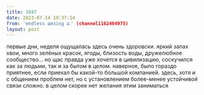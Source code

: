 ```yaml
---
title: 1047
date: 2023-07-14 19:37:14
from: 'endless шизing ⍼' (channel1162404975)
layout: post
---
```


первые дни, неделя ощущалась здесь очень здоровски. яркий запах хвои, много зелёных красок, ягоды, близость воды, дружелюбное сообщество... но щас правда уже хочется в цивилизацию, соскучился как за людьми, так и за бытом в целом. 
наверное, было гораздо приятнее, если приехал бы какой-то большой компанией. здесь, хотя и с общением проблем нет, но с установлением более-менее устойчивой связи сложно. в целом скорее нет желания этим заниматься
